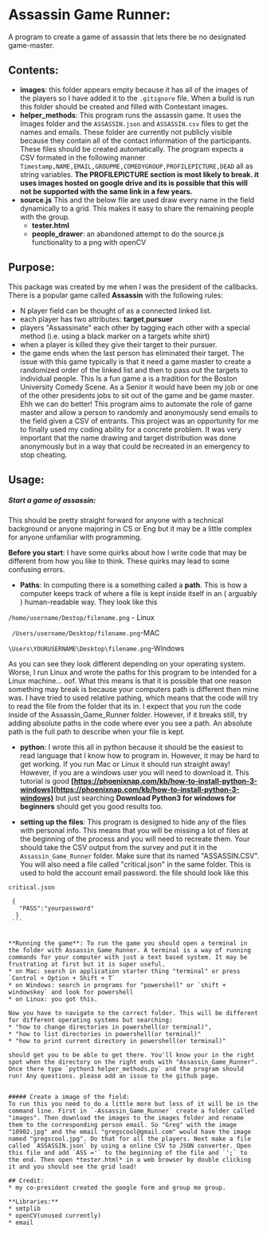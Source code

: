 # Assassin Game Runner:
A program to create a game of assassin that lets there be no designated game-master.
## Contents:
* **images**: this folder appears empty because it has all of the images of the players so I have added it to the `.gitignore` file. When a build is run this folder should be created and filled with Contestant images.
* **helper_methods**: This program runs the assassin game. It uses the Images folder and the `ASSASSIN.json` and `ASSASSIN.csv` files to get the names and emails. These folder are currently not publicly visible because they contain all of the contact information of the participants. These files should be created automatically. The program expects a CSV formated in the following manner ```Timestamp,NAME,EMAIL,GROUPME,COMEDYGROUP,PROFILEPICTURE,DEAD``` all as string variables. **The PROFILEPICTURE section is most likely to break. it uses images hosted on google drive and its is possible that this will not be supported with the same link in a few years.**
* **source.js** This and the below file are used draw every name in the field dynamically to a grid. This makes it easy to share the remaining people with the group.  
  * **tester.html**
  * **people_drawer**: an abandoned attempt to do the source.js functionality to a png with openCV

## Purpose:
This package was created by me when I was the president of the callbacks. There is a popular game called **Assassin** with the following rules:
* N player field can be thought of as a connected linked list.
* each player has two attributes: **target**,**pursuer**
* players "Assassinate" each other by tagging each other with a special method (i.e. using a black marker on a targets white shirt)
* when a player is killed they give their target to their pursuer.
* the game ends when the last person has eliminated their target.
The issue with this game typically is that it need a game master to create a randomized order of the linked list and then to pass out the targets to individual people. This Is a fun game a is a tradition for the Boston University Comedy Scene. As a Senior it would have been my job or one of the other presidents jobs to sit out of the game and be game master. Ehh we can do better! This program aims to automate the role of game master and allow a person to randomly and anonymously send emails to the field given a CSV of entrants. This project was an opportunity for me to finally used my coding ability for a concrete problem. It was very important that the name drawing and target distribution was done anonymously but in a way that could be recreated in an emergency to stop cheating.

## Usage:

 ##### Start a game of assassin:
 This should be pretty straight forward for anyone with a technical background or anyone majoring in CS or Eng but it may be a little complex for anyone unfamiliar with programming.

 **Before you start**: I have some quirks about how I write code that may be different from how you like to think. These quirks may lead to some confusing errors.
  * **Paths**: In computing there is a something called a **path**. This is how a computer keeps track of where a file is kept inside itself in an ( arguably ) human-readable way. They look like this

  `/home/username/Destop/filename.png` - Linux

  ` /Users/username/Desktop/filename.png`-MAC

  `\Users\YOURUSERNAME\Desktop\filename.png`-Windows

   As you can see they look different depending on your operating system. Worse, I run Linux and wrote the paths for this program to be intended for a Linux machine... oof. What this means is that it is possible that one reason something may break is because your computers path is different then mine was. I have tried to used relative pathing, which means that the code will try to read the file from the folder that its in. I expect that you run the code inside of the Assassin_Game_Runner folder. However, if it breaks still, try adding absolute paths in the code where ever you see a path. An absolute path is the full path to describe when your file is kept.


   * **python**: I wrote this all in python because it should be the easiest to read language that I know how to program in. However, it may be hard to get working. If you run Mac or Linux it should run straight away! However, if you are a windows user you will need to download it. This tutorial is good **[https://phoenixnap.com/kb/how-to-install-python-3-windows](https://phoenixnap.com/kb/how-to-install-python-3-windows)** but just searching **Download Python3 for windows for beginners** should get you good results too.

   * **setting up the files**: This program is designed to hide any of the files with personal info. This means that you will be missing a lot of files at the beginning of the process and you will need to recreate them. Your should take the CSV output from the survey and put it in the `Assassin_Game_Runner` folder. Make sure that its named "ASSASSIN.CSV". You will also need a file called "critical.json" in the same folder. This is used to hold the account email password. the file should look like this

   `critical.json`
   ```
    {
      "PASS":"yourpassword"
     }
    ```  


   **Running the game**: To run the game you should open a terminal in the folder with Assassin_Game_Runner. A terminal is a way of running commands for your computer with just a text based system. It may be frustrating at first but it is super useful.
   * on Mac: search in application starter thing "terminal" or press `Control + Option + Shift + T`
   * on Windows: search in programs for "powershell" or `shift + windowskey` and look for powershell
   * on Linux: you got this.

   Now you have to navigate to the correct folder. This will be different for different operating systems but searching:
   * "how to change directories in powershell(or terminal)",
   * "how to list directories in powershell(or terminal)"  
   * "how to print current directory in powershell(or terminal)"

   should get you to be able to get there. You'll know your in the right spot when the directory on the right ends with "Assassin_Game_Runner". Once there type `python3 helper_methods.py` and the program should run! Any questions. please add an issue to the github page.


##### Create a image of the field:
To run this you need to do a little more but less of it will be in the command line. First in `-Assassin_Game_Runner` create a folder called "images". Then download the images to the images folder and rename them to the corresponding person email. So "Greg" with the image "10902.jpg" and the email "gregscool@gmail.com" would have the image named "gregscool.jpg". Do that for all the players. Next make a file called `ASSASSIN.json` by using a online CSV to JSON converter. Open this file and add `ASS ='` to the beginning of the file and `';` to the end. Then open *tester.html* in a web browser by double clicking it and you should see the grid load!

## Credit:
* my co-president created the google form and group me group.

**Libraries:**
  * smtplib
  * openCV(unused currently)
  * email
